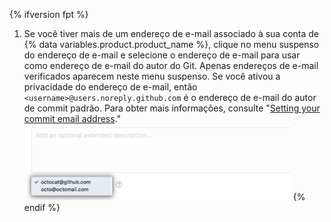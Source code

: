 {% ifversion fpt %}
1. Se você tiver mais de um endereço de e-mail associado à sua conta de
{% data variables.product.product_name %}, clique no menu suspenso do endereço de e-mail e selecione o endereço de e-mail para usar como endereço de e-mail do autor do Git. Apenas endereços de e-mail verificados aparecem neste menu suspenso. Se você ativou a privacidade do endereço de e-mail, então `<username>@users.noreply.github.com` é o endereço de e-mail do autor de commit padrão.  Para obter mais informações, consulte "[Setting your commit email address](/articles/setting-your-commit-email-address)."
![Escolha um endereço de e-mail commit](/assets/images/help/repository/choose-commit-email-address.png)
{% endif %}
